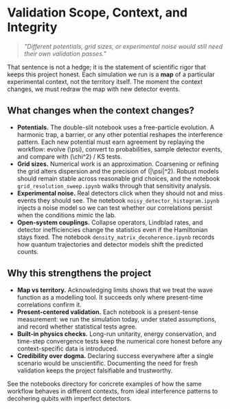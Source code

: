 # Validation Scope, Context, and Integrity

> *"Different potentials, grid sizes, or experimental noise would still need their own validation passes."*

That sentence is not a hedge; it is the statement of scientific rigor that keeps this project honest. Each simulation we run is a **map** of a particular experimental context, not the territory itself. The moment the context changes, we must redraw the map with new detector events.

## What changes when the context changes?

- **Potentials.** The double-slit notebook uses a free-particle evolution. A harmonic trap, a barrier, or any other potential reshapes the interference pattern. Each new potential must earn agreement by replaying the workflow: evolve \(\psi\), convert to probabilities, sample detector events, and compare with \(\chi^2\) / KS tests.
- **Grid sizes.** Numerical work is an approximation. Coarsening or refining the grid alters dispersion and the precision of \(|\psi|^2\). Robust models should remain stable across reasonable grid choices, and the notebook `grid_resolution_sweep.ipynb` walks through that sensitivity analysis.
- **Experimental noise.** Real detectors click when they should not and miss events they should see. The notebook `noisy_detector_histogram.ipynb` injects a noise model so we can test whether our correlations persist when the conditions mimic the lab.
- **Open-system couplings.** Collapse operators, Lindblad rates, and detector inefficiencies change the statistics even if the Hamiltonian stays fixed. The notebook `density_matrix_decoherence.ipynb` records how quantum trajectories and detector models shift the predicted counts.

## Why this strengthens the project

- **Map vs territory.** Acknowledging limits shows that we treat the wave function as a modelling tool. It succeeds only where present-time correlations confirm it.
- **Present-centered validation.** Each notebook is a present-tense measurement: we run the simulation today, under stated assumptions, and record whether statistical tests agree.
- **Built-in physics checks.** Long-run unitarity, energy conservation, and time-step convergence tests keep the numerical core honest before any context-specific data is introduced.
- **Credibility over dogma.** Declaring success everywhere after a single scenario would be unscientific. Documenting the need for fresh validation keeps the project falsifiable and trustworthy.

See the notebooks directory for concrete examples of how the same workflow behaves in different contexts, from ideal interference patterns to decohering qubits with imperfect detectors.
